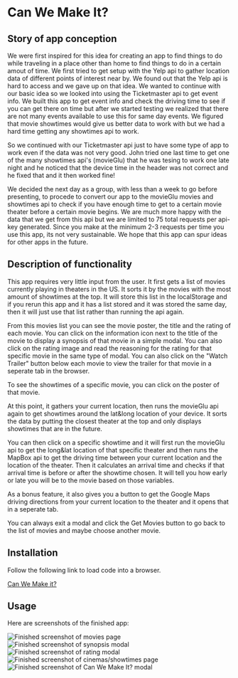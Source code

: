 # Can We Make It?

## Story of app conception

We were first inspired for this idea for creating an app to find things to do while traveling in a place other than home to find things to do in a certain amout of time. We first tried to get setup with the Yelp api to gather location data of different points of interest near by. We found out that the Yelp api is hard to access and we gave up on that idea. We wanted to continue with our basic idea so we looked into using the Ticketmaster api to get event info. We built this app to get event info and check the driving time to see if you can get there on time but after we started testing we realized that there are not many events available to use this for same day events. We figured that movie showtimes would give us better data to work with but we had a hard time getting any showtimes api to work. 

So we continued with our Ticketmaster api just to have some type of app to work even if the data was not very good. John tried one last time to get one of the many showtimes api's (movieGlu) that he was tesing to work one late night and he noticed that the device time in the header was not correct and he fixed that and it then worked fine! 

We decided the next day as a group, with less than a week to go before presenting, to procede to convert our app to the movieGlu movies and showtimes api to check if you have enough time to get to a certain movie theater before a certain movie begins. We are much more happy with the data that we get from this api but we are limited to 75 total requests per api-key generated. Since you make at the minimum 2-3 requests per time you use this app, its not very sustainable. We hope that this app can spur ideas for other apps in the future.

## Description of functionality

This app requires very little input from the user. It first gets a list of movies currently playing in theaters in the US. It sorts it by the movies with the most amount of showtimes at the top. It will store this list in the localStorage and if you rerun this app and it has a list stored and it was stored the same day, then it will just use that list rather than running the api again. 

From this movies list you can see the movie poster, the title and the rating of each movie. You can click on the information icon next to the title of the movie to display a synopsis of that movie in a simple modal. You can also click on the rating image and read the reasoning for the rating for that specific movie in the same type of modal. You can also click on the "Watch Trailer" button below each movie to view the trailer for that movie in a seperate tab in the browser. 

To see the showtimes of a specific movie, you can click on the poster of that movie.

At this point, it gathers your current location, then runs the movieGlu api again to get showtimes around the lat&long location of your device. It sorts the data by putting the closest theater at the top and only displays showtimes that are in the future. 

You can then click on a specific showtime and it will first run the movieGlu api to get the long&lat location of that specific theater and then runs the MapBox api to get the driving time between your current location and the location of the theater. Then it calculates an arrival time and checks if that arrival time is before or after the showtime chosen. It will tell you how early or late you will be to the movie based on those variables. 

As a bonus feature, it also gives you a button to get the Google Maps driving directions from your current location to the theater and it opens that in a seperate tab. 

You can always exit a modal and click the Get Movies button to go back to the list of movies and maybe choose another movie.

## Installation

Follow the following link to load code into a browser.

[Can We Make it?]()

## Usage

Here are screenshots of the finished app:

![Finished screenshot of movies page](./assets/images/can-we-make-it-screenshot-1.png)
![Finished screenshot of synopsis modal](./assets/images/can-we-make-it-screenshot-2.png)
![Finished screenshot of rating modal](./assets/images/can-we-make-it-screenshot-3.png)
![Finished screenshot of cinemas/showtimes page](./assets/images/can-we-make-it-screenshot-4.png)
![Finished screenshot of Can We Make It? modal](./assets/images/can-we-make-it-screenshot-5.png)